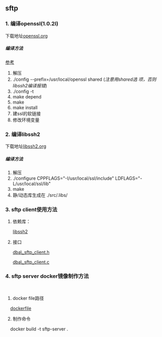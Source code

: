 ## sftp


### 1. 编译openssl(1.0.2l)
 下载地址[openssl.org](https://www.openssl.org/source/)

##### 编译方法

[参考](http://blog.csdn.net/gengxiaoming7/article/details/50957275)

 1. 解压
 2. ./config --prefix=/usr/local/openssl shared (*注意用shared选 项，否则libssh2编译报错*)
 3. ./config -t
 4. make depend
 5. make
 6. make install
 7. 建ssl的软链接
 8. 修改环境变量


### 2. 编译libssh2

 下载地址[libssh2.org](https://www.libssh2.org/)

##### 编译方法
 1. 解压
 2. ./configure CPPFLAGS="-I/usr/local/ssl/include" LDFLAGS="-L/usr/local/ssl/lib"
 3. make
 4. 静/动态库生成在 ./src/.libs/

### 3. sftp client使用方法

 1. 依赖库：
 
    [libssh2](./libssh2)

 2. 接口

    [dba\\_sftp_client.h](./dba_sftp_client.h)

    [dba\\_sftp_client.c](./dba_sftp_client.c)
    
### 4. sftp server docker镜像制作方法
  
 1. docker file路径
  
     [dockerfile](./docker)
     
 2. 制作命令
  
     docker  build -t sftp-server .
